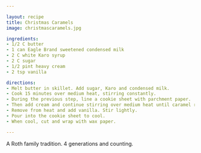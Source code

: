 ```yaml
---

layout: recipe
title: Christmas Caramels
image: christmascaramels.jpg

ingredients:
- 1/2 C butter
- 1 can Eagle Brand sweetened condensed milk
- 2 C white Karo syrup
- 2 C sugar
- 1/2 pint heavy cream
- 2 tsp vanilla

directions:
- Melt butter in skillet. Add sugar, Karo and condensed milk.
- Cook 15 minutes over medium heat, stirring constantly.
- During the previous step, line a cookie sheet with parchment paper.
- Then add cream and continue stirring over medium heat until caramel reaches 242 degrees.
- Remove from heat and add vanilla. Stir lightly.
- Pour into the cookie sheet to cool. 
- When cool, cut and wrap with wax paper. 

---
```


A Roth family tradition. 4 generations and counting.